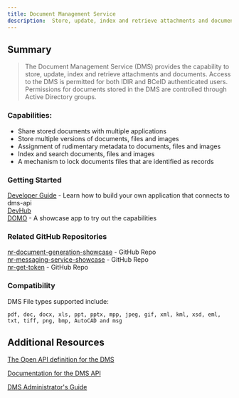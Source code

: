 ```yaml
---
title: Document Management Service  
description:  Store, update, index and retrieve attachments and documents.   
---   
```


## Summary
> The Document Management Service (DMS) provides the capability to store, update, index and retrieve attachments and documents. Access to the DMS is permitted for both IDIR and BCeID authenticated users. Permissions for documents stored in the DMS are controlled through Active Directory groups.

### Capabilities:

 * Share stored documents with multiple applications
 * Store multiple versions of documents, files and images
 * Assignment of rudimentary metadata to documents, files and images
 * Index and search documents, files and images
 * A mechanism to lock documents files that are identified as records

### Getting Started

[Developer Guide](https://www.github.com/bcgov/nr-document-management-showcase/readme.md) - Learn how to build your own application that connects to dms-api  
[DevHub](https://developer.gov.bc.ca)  
[DOMO](https://-master-domo.pathfinder.gov.bc.ca) - A showcase app to try out the capabilities  

### Related GitHub Repositories
[nr-document-generation-showcase](https://github.com/bcgov/nr-document-generation-showcase) - GitHub Repo   
[nr-messaging-service-showcase](https://github.com/bcgov/nr-messaging-service-showcase) - GitHub Repo   
[nr-get-token](https://github.com/bcgov/nr-get-token) - GitHub Repo   

### Compatibility  

DMS File types supported include:   

``` pdf, doc, docx, xls, ppt, pptx, mpp, jpeg, gif, xml, kml, xsd, eml, txt, tiff, png, bmp, AutoCAD and msg ```

## Additional Resources

[The Open API definition for the DMS](https://apistore.nrs.gov.bc.ca/store/apis/info?provider=admin&version=v1&name=dms-api)

[Documentation for the DMS API](https://apps.nrs.gov.bc.ca/int/confluence/display/DO/dms-api)

[DMS Administrator's Guide](https://apps.nrs.gov.bc.ca/int/confluence/pages/viewpage.action?pageId=14909703)   
